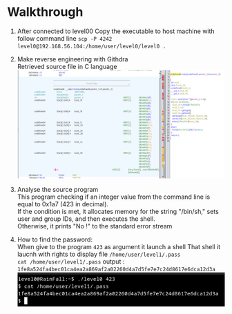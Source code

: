 # Walkthrough 

 1. After connected to level00
Copy the executable to host machine with follow command line `scp -P 4242 level0@192.168.56.104:/home/user/level0/level0 .` 
 
2. Make reverse engineering with Githdra <br/>
Retrieved  source file in C language 
![Alt Ghidra](level00.png)

3. Analyse the source program<br/>
This program  checking if an integer value from the command line is equal to 0x1a7 (423 in decimal).<br/>
If the condition is met, it allocates memory for the string "/bin/sh," sets user and group IDs, and then executes the shell.<br/>
 Otherwise, it prints "No !" to the standard error stream

4. How to find the password:<br/>
When give to the program `423` as argument it launch a shell
That shell it laucnh with rights to display file `/home/user/level1/.pass`<br/>
`cat /home/user/level1/.pass` output : `1fe8a524fa4bec01ca4ea2a869af2a02260d4a7d5fe7e7c24d8617e6dca12d3a`
![Alt password](password.png)
